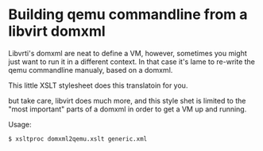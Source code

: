 # Building qemu commandline from a libvirt domxml

Libvrti's domxml are neat to define a VM, however, sometimes you might just
want to run it in a different context.
In that case it's lame to re-write the qemu commandline manualy, based on a
domxml.

This little XSLT stylesheet does this translatoin for you.

but take care, libvirt does much more, and this style shet is limited to the
"most important" parts of a domxml in order to get a VM up and running.

Usage:

```bash
$ xsltproc domxml2qemu.xslt generic.xml
```
